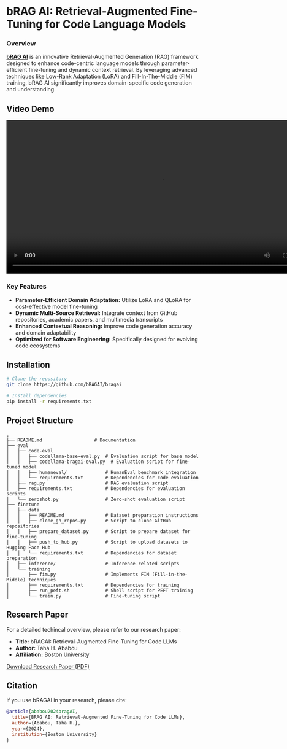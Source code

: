 # bRAG AI: Retrieval-Augmented Fine-Tuning for Code Language Models

### Overview

**[bRAG AI](https://bragai.tech)** is an innovative Retrieval-Augmented Generation (RAG) framework designed to enhance code-centric language models through parameter-efficient fine-tuning and dynamic context retrieval. By leveraging advanced techniques like Low-Rank Adaptation (LoRA) and Fill-In-The-Middle (FIM) training, bRAG AI significantly improves domain-specific code generation and understanding.

## Video Demo

<video width="800" controls>
  <source src="https://bragai.s3.us-east-1.amazonaws.com/bRAGAI+Final+Video.mp4" type="video/mp4">
  Your browser does not support the video tag. [Watch the Demo Video](https://bragai.s3.us-east-1.amazonaws.com/bRAGAI+Final+Video.mp4)
</video>

### Key Features
- **Parameter-Efficient Domain Adaptation:** Utilize LoRA and QLoRA for cost-effective model fine-tuning
- **Dynamic Multi-Source Retrieval:** Integrate context from GitHub repositories, academic papers, and multimedia transcripts
- **Enhanced Contextual Reasoning:** Improve code generation accuracy and domain adaptability
- **Optimized for Software Engineering:** Specifically designed for evolving code ecosystems

## Installation

```bash
# Clone the repository
git clone https://github.com/bRAGAI/bragai

# Install dependencies
pip install -r requirements.txt
```

## Project Structure

```
.
├── README.md                   # Documentation
├── eval
│   ├── code-eval
│   │   ├── codellama-base-eval.py  # Evaluation script for base model
│   │   ├── codellama-bragai-eval.py  # Evaluation script for fine-tuned model
│   │   ├── humaneval/              # HumanEval benchmark integration
│   │   └── requirements.txt        # Dependencies for code evaluation
│   ├── rag.py                      # RAG evaluation script
│   ├── requirements.txt            # Dependencies for evaluation scripts
│   └── zeroshot.py                 # Zero-shot evaluation script
├── finetune
│   ├── data
│   │   ├── README.md               # Dataset preparation instructions
│   │   ├── clone_gh_repos.py       # Script to clone GitHub repositories
│   │   ├── prepare_dataset.py      # Script to prepare dataset for fine-tuning
│   │   ├── push_to_hub.py          # Script to upload datasets to Hugging Face Hub
│   │   └── requirements.txt        # Dependencies for dataset preparation
│   ├── inference/                  # Inference-related scripts
│   └── training
│       ├── fim.py                  # Implements FIM (Fill-in-the-Middle) techniques
│       ├── requirements.txt        # Dependencies for training
│       ├── run_peft.sh             # Shell script for PEFT training
│       └── train.py                # Fine-tuning script
```

## Research Paper
For a detailed techincal overview, please refer to our research paper:

- **Title:** bRAGAI: Retrieval-Augmented Fine-Tuning for Code LLMs
- **Author:** Taha H. Ababou
- **Affiliation:** Boston University
 
[Download Research Paper (PDF)](./bRAGAI_Final_Paper.pdf)

## Citation

If you use bRAGAI in your research, please cite:

```bibtex
@article{ababou2024bragAI,
  title={BRAG AI: Retrieval-Augmented Fine-Tuning for Code LLMs},
  author={Ababou, Taha H.},
  year={2024},
  institution={Boston University}
}
```